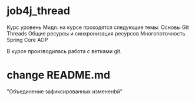 # job4j_thread

Курс уровень Мидл.
на курсе проходятся следующие темы:
Основы Git
Threads
Общие ресурсы и синхронизация ресурсов
Многопоточность
Spring Core AOP

В курсе производилась работа с ветками git.

# change README.md
"Объединение зафиксированных измененbй"


